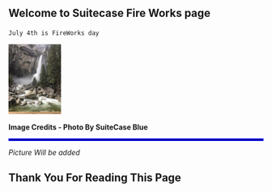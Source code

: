 ## Welcome to Suitecase Fire Works page


```
July 4th is FireWorks day

```


![Water Falls](Yosemitecopy.jpg)

<b>Image Credits - Photo By SuiteCase Blue</b>
<hr style="border:2px solid blue">


*Picture Will be added*


## Thank You For Reading This Page


